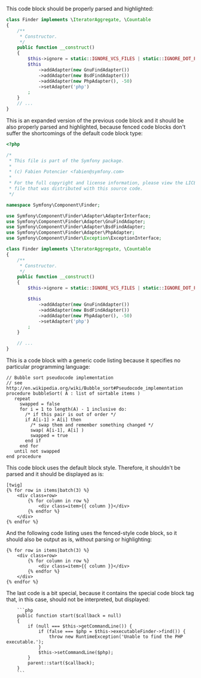 This code block should be properly parsed and highlighted:

```php
class Finder implements \IteratorAggregate, \Countable
{
    /**
     * Constructor.
     */
    public function __construct()
    {
        $this->ignore = static::IGNORE_VCS_FILES | static::IGNORE_DOT_FILES;
        $this
            ->addAdapter(new GnuFindAdapter())
            ->addAdapter(new BsdFindAdapter())
            ->addAdapter(new PhpAdapter(), -50)
            ->setAdapter('php')
        ;
    }
    // ...
}
```

This is an expanded version of the previous code block and it should be also
properly parsed and highlighted, because fenced code blocks don't suffer the
shortcomings of the default code block type:

```php
<?php

/*
 * This file is part of the Symfony package.
 *
 * (c) Fabien Potencier <fabien@symfony.com>
 *
 * For the full copyright and license information, please view the LICENSE
 * file that was distributed with this source code.
 */

namespace Symfony\Component\Finder;

use Symfony\Component\Finder\Adapter\AdapterInterface;
use Symfony\Component\Finder\Adapter\GnuFindAdapter;
use Symfony\Component\Finder\Adapter\BsdFindAdapter;
use Symfony\Component\Finder\Adapter\PhpAdapter;
use Symfony\Component\Finder\Exception\ExceptionInterface;

class Finder implements \IteratorAggregate, \Countable
{
    /**
     * Constructor.
     */
    public function __construct()
    {
        $this->ignore = static::IGNORE_VCS_FILES | static::IGNORE_DOT_FILES;

        $this
            ->addAdapter(new GnuFindAdapter())
            ->addAdapter(new BsdFindAdapter())
            ->addAdapter(new PhpAdapter(), -50)
            ->setAdapter('php')
        ;
    }

    // ...
}
```

This is a code block with a generic code listing because it specifies no particular
programming language:

```
// Bubble sort pseudocode implementation
// see http://en.wikipedia.org/wiki/Bubble_sort#Pseudocode_implementation
procedure bubbleSort( A : list of sortable items )
   repeat
     swapped = false
     for i = 1 to length(A) - 1 inclusive do:
       /* if this pair is out of order */
       if A[i-1] > A[i] then
         /* swap them and remember something changed */
         swap( A[i-1], A[i] )
         swapped = true
       end if
     end for
   until not swapped
end procedure
```

This code block uses the default block style. Therefore, it shouldn't be
parsed and it should be displayed as is:

    [twig]
    {% for row in items|batch(3) %}
        <div class=row>
            {% for column in row %}
                <div class=item>{{ column }}</div>
            {% endfor %}
        </div>
    {% endfor %}

And the following code listing uses the fenced-style code block, so it should
also be output as is, without parsing or highlighting:

``` .twig
{% for row in items|batch(3) %}
    <div class=row>
        {% for column in row %}
            <div class=item>{{ column }}</div>
        {% endfor %}
    </div>
{% endfor %}
```

The last code is a bit special, because it contains the special code block tag
that, in this case, should not be interpreted, but displayed:

```
    ```php
    public function start($callback = null)
    {
        if (null === $this->getCommandLine()) {
            if (false === $php = $this->executableFinder->find()) {
                throw new RuntimeException('Unable to find the PHP executable.');
            }
            $this->setCommandLine($php);
        }
        parent::start($callback);
    }
    ```
```
